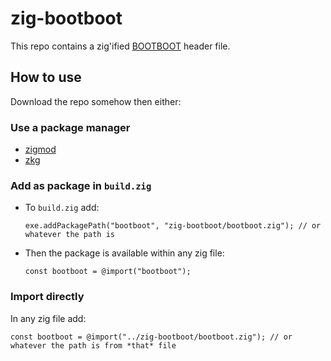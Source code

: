 # zig-bootboot

This repo contains a zig'ified [BOOTBOOT](https://gitlab.com/bztsrc/bootboot) header file.

## How to use

Download the repo somehow then either:

### Use a package manager

* [zigmod](https://github.com/nektro/zigmod)
* [zkg](https://github.com/mattnite/zkg)

### Add as package in `build.zig`

* To `build.zig` add:
  
   ```zig
   exe.addPackagePath("bootboot", "zig-bootboot/bootboot.zig"); // or whatever the path is
   ```
* Then the package is available within any zig file:
  
   ```zig
   const bootboot = @import("bootboot");
   ```

### Import directly

In any zig file add:
```zig
const bootboot = @import("../zig-bootboot/bootboot.zig"); // or whatever the path is from *that* file
```
